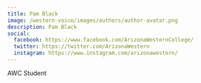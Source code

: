 ```yaml
---
title: Pam Black
image: /western-voice/images/authors/author-avatar.png
description: Pam Black
social:
  facebook: https://www.facebook.com/ArizonaWesternCollege/
  twitter: https://twitter.com/ArizonaWestern
  instagram: https://www.instagram.com/arizonawestern/
---
```


AWC Student